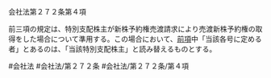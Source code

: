 会社法第２７２条第４項

前三項の規定は、特別支配株主が新株予約権売渡請求により売渡新株予約権の取得をした場合について準用する。この場合において、[前項](会社法＿＿＿＿第２７２条第３項)中「当該各号に定める者」とあるのは、「当該特別支配株主」と読み替えるものとする。

#会社法
#会社法/第２７２条
#会社法/第２７２条/第４項
